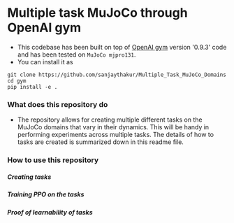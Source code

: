 # Multiple task MuJoCo through OpenAI gym
- This codebase has been built on top of [OpenAI gym](https://github.com/openai/gym) version '0.9.3' code and has been tested on `MuJoCo mjpro131`. 
- You can install it as 
```
git clone https://github.com/sanjaythakur/Multiple_Task_MuJoCo_Domains
cd gym
pip install -e .
```

### What does this repository do
- The repository allows for creating multiple different tasks on the MuJoCo domains that vary in their dynamics. This will be handy in performing experiments across multiple tasks. The details of how to tasks are created is summarized down in this readme file.

### How to use this repository

##### Creating tasks


##### Training PPO on the tasks


##### Proof of learnability of tasks